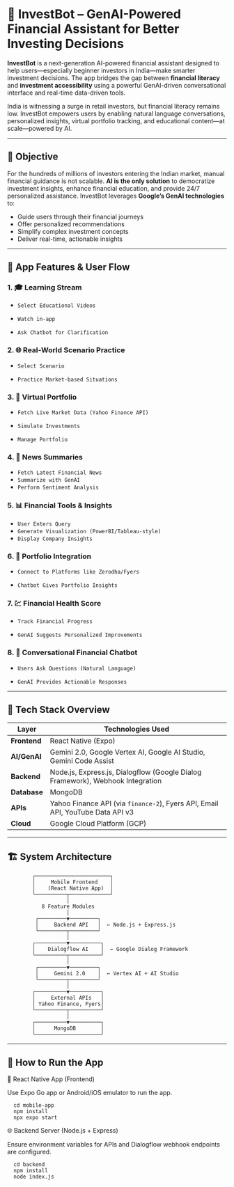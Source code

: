 # 💸 InvestBot – GenAI-Powered Financial Assistant for Better Investing Decisions

**InvestBot** is a next-generation AI-powered financial assistant designed to help users—especially beginner investors in India—make smarter investment decisions. The app bridges the gap between **financial literacy** and **investment accessibility** using a powerful GenAI-driven conversational interface and real-time data-driven tools.

India is witnessing a surge in retail investors, but financial literacy remains low. InvestBot empowers users by enabling natural language conversations, personalized insights, virtual portfolio tracking, and educational content—at scale—powered by AI.

---

## 🎯 Objective

For the hundreds of millions of investors entering the Indian market, manual financial guidance is not scalable. **AI is the only solution** to democratize investment insights, enhance financial education, and provide 24/7 personalized assistance. InvestBot leverages **Google’s GenAI technologies** to:

- Guide users through their financial journeys  
- Offer personalized recommendations  
- Simplify complex investment concepts  
- Deliver real-time, actionable insights

---

## 📲 App Features & User Flow

### 1. 🎓 Learning Stream  
- ` Select Educational Videos `

- `Watch in-app `

- `Ask Chatbot for Clarification`

### 2. 🌐 Real-World Scenario Practice  
- `Select Scenario `
  
- `Practice Market-based Situations`

### 3. 💼 Virtual Portfolio  
- ` Fetch Live Market Data (Yahoo Finance API) `

- `Simulate Investments `

-  `Manage Portfolio`

### 4. 📰 News Summaries  
- ` Fetch Latest Financial News `
- `Summarize with GenAI` 
- `Perform Sentiment Analysis`

### 5. 📊 Financial Tools & Insights  
- ` User Enters Query `
- ` Generate Visualization (PowerBI/Tableau-style) `
- `Display Company Insights`

### 6. 🔗 Portfolio Integration  
- ` Connect to Platforms like Zerodha/Fyers `

- `Chatbot Gives Portfolio Insights`

### 7. 💹 Financial Health Score  
- ` Track Financial Progress `  

- `GenAI Suggests Personalized Improvements`

### 8. 🤖 Conversational Financial Chatbot  
- ` Users Ask Questions (Natural Language) `

- `GenAI Provides Actionable Responses`

---

## 🧠 Tech Stack Overview

| Layer         | Technologies Used                                                                 |
|---------------|-------------------------------------------------------------------------------------|
| **Frontend**  | React Native (Expo)                                                                |
| **AI/GenAI**  | Gemini 2.0, Google Vertex AI, Google AI Studio, Gemini Code Assist                 |
| **Backend**   | Node.js, Express.js, Dialogflow (Google Dialog Framework), Webhook Integration     |
| **Database**  | MongoDB                                                                             |
| **APIs**      | Yahoo Finance API (via `finance-2`), Fyers API, Email API, YouTube Data API v3     |
| **Cloud**     | Google Cloud Platform (GCP)                                                         |

---

## 🏗️ System Architecture

```plaintext
        ┌────────────────────────┐
        │     Mobile Frontend    │
        │    (React Native App)  │
        └──────────┬─────────────┘
                   │
           8 Feature Modules
                   │
         ┌─────────▼─────────┐
         │     Backend API   │  ← Node.js + Express.js
         └─────────┬─────────┘
                   │
        ┌──────────▼──────────┐
        │    Dialogflow AI    │  ← Google Dialog Framework
        └──────────┬──────────┘
                   │
         ┌─────────▼─────────┐
         │     Gemini 2.0    │  ← Vertex AI + AI Studio
         └─────────┬─────────┘
                   │
        ┌──────────▼──────────┐
        │     External APIs   │
        │ Yahoo Finance, Fyers│
        └──────────┬──────────┘
                   │
        ┌──────────▼──────────┐
        │      MongoDB        │
        └─────────────────────┘

```
---
## 🚀 How to Run the App

  📱 React Native App (Frontend)

  Use Expo Go app or Android/iOS emulator to run the app.

      cd mobile-app
      npm install
      npx expo start

   🌐 Backend Server (Node.js + Express)

  Ensure environment variables for APIs and Dialogflow webhook endpoints are configured.

      cd backend
      npm install
      node index.js








